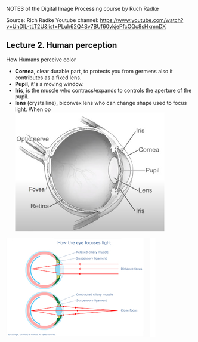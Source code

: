 
NOTES of the Digital Image Processing course by Ruch Radke

Source: Rich Radke Youtube channel: https://www.youtube.com/watch?v=UhDlL-tLT2U&list=PLuh62Q4Sv7BUf60vkjePfcOQc8sHxmnDX



## Lecture 2. Human perception

How Humans perceive color
- **Cornea**, clear durable part, to protects you from germens also it contributes as a fixed lens.
- **Pupil**, it's a moving window.
- **Iris**, is the muscle who contracs/expands to controls the aperture of the pupil.
- **lens** (crystalline), biconvex lens who can change shape used to focus light. When op
![](eye.jpeg)

![](crystalline.jpeg)


